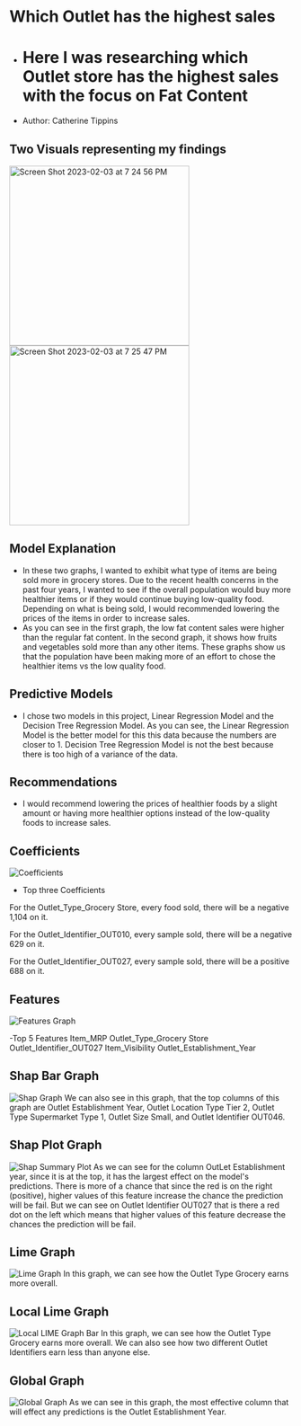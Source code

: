 # Which Outlet has the highest sales
- # Here I was researching which Outlet store has the highest sales with the focus on Fat Content
- Author: Catherine Tippins
## Two Visuals representing my findings

<img width="320" alt="Screen Shot 2023-02-03 at 7 24 56 PM" src="https://user-images.githubusercontent.com/120760480/216741584-17863767-6b14-4126-9d03-6a6509c66fdf.png">

<img width="320" alt="Screen Shot 2023-02-03 at 7 25 47 PM" src="https://user-images.githubusercontent.com/120760480/216741617-6b7f3af6-d8a5-42d9-a90d-5c2dc0df9db5.png">

## Model Explanation 
- In these two graphs, I wanted to exhibit what type of items are being sold more in grocery stores. Due to the recent health concerns in the past four years, I wanted to see if the overall population would buy more healthier items or if they would continue buying low-quality food. Depending on what is being sold, I would recommended lowering the prices of the items in order to increase sales. 
- As you can see in the first graph, the low fat content sales were higher than the regular fat content. In the second graph, it shows how fruits and vegetables sold more than any other items. These graphs show us that the population have been making more of an effort to chose the healthier items vs the low quality food.

## Predictive Models
- I chose two models in this project, Linear Regression Model and the Decision Tree Regression Model. As you can see, the Linear Regression Model is the better model for this this data because the numbers are closer to 1. Decision Tree Regression Model is not the best because there is too high of a variance of the data.

## Recommendations
- I would recommend lowering the prices of healthier foods by a slight amount or having more healthier options instead of the low-quality foods to increase sales.

## Coefficients 
![Coefficients](https://github.com/CatDawn29/Catherine-Project/assets/120760480/d8f2db0a-c6d2-437d-a857-139770a0ef9e)

- Top three Coefficients

For the Outlet_Type_Grocery Store, every food sold, there will be a negative 1,104  on it. 

For the Outlet_Identifier_OUT010, every sample sold, there will be a negative 629 on it.

For the Outlet_Identifier_OUT027, every sample sold, there will be a positive 688 on it.

## Features
![Features Graph](https://github.com/CatDawn29/Catherine-Project/assets/120760480/208593d7-584a-47f4-a5f4-ca020857bcca)

-Top 5 Features
Item_MRP
Outlet_Type_Grocery Store
Outlet_Identifier_OUT027
Item_Visibility
Outlet_Establishment_Year

## Shap Bar Graph
![Shap Graph](https://github.com/CatDawn29/Catherine-Project/assets/120760480/2313fc17-686c-4451-9e4b-25e71950518e)
We can also see in this graph, that the top columns of this graph are Outlet Establishment Year, Outlet Location Type Tier 2, Outlet Type Supermarket Type 1, Outlet Size Small, and Outlet Identifier OUT046. 

## Shap Plot Graph
![Shap Summary Plot](https://github.com/CatDawn29/Catherine-Project/assets/120760480/21882b66-b894-4c95-ba12-af2479021af5)
As we can see for the column OutLet Establishment year, since it is at the top, it has the largest effect on the model's predictions. There is more of a chance that since the red is on the right (positive), higher values of this feature increase the chance the prediction will be fail. But we can see on Outlet Identifier OUT027 that is there a red dot on the left which means that higher values of this feature decrease the chances the prediction will be fail.

## Lime Graph
![Lime Graph ](https://github.com/CatDawn29/Catherine-Project/assets/120760480/7ddccc22-1499-4680-9332-7ae6df6123eb)
In this graph, we can see how the Outlet Type Grocery earns more overall.

## Local Lime Graph
![Local LIME Graph Bar](https://github.com/CatDawn29/Catherine-Project/assets/120760480/8fda1c5c-66a3-403b-b9d9-599276ff2e62)
In this graph, we can see how the Outlet Type Grocery earns more overall. We can also see how two different Outlet Identifiers earn less than anyone else.

## Global Graph
![Global Graph](https://github.com/CatDawn29/Catherine-Project/assets/120760480/7bc6e053-0c6f-4d0a-9d5a-57096fabcc98)
As we can see in this graph, the most effective column that will effect any predictions is the Outlet Establishment Year.






